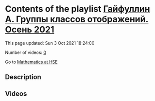 # Contents of the playlist [Гайфуллин А. Группы классов отображений. Осень 2021](https://www.youtube.com/playlist?list=PLq3E5oubNNoAmYXjrYvptif63ZtJ7GXIb)

This page updated: Sun 3 Oct 2021 18:24:00

Number of videos: [0](#videos)

Go to [Mathematics at HSE](../README.md)

## Description



## Videos

